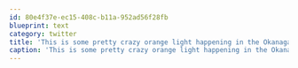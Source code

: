 ```yaml
---
id: 80e4f37e-ec15-408c-b11a-952ad56f28fb
blueprint: text
category: twitter
title: 'This is some pretty crazy orange light happening in the Okanagan right now! Get out the camera!'
caption: 'This is some pretty crazy orange light happening in the Okanagan right now! Get out the camera!'
---
```

